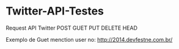 Twitter-API-Testes
==================

Request API Twitter POST GUET PUT DELETE HEAD

Exemplo de Guet menction user no: http://2014.devfestne.com.br/

